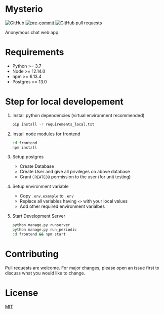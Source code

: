 # Mysterio
![GitHub](https://img.shields.io/github/license/ravisumit33/Mysterio?color=dark%20green)
[![pre-commit](https://img.shields.io/badge/pre--commit-enabled-brightgreen?logo=pre-commit&logoColor=white)](https://github.com/pre-commit/pre-commit)
![GitHub pull requests](https://img.shields.io/github/issues-pr/ravisumit33/Mysterio)

[comment]: <> (Add Dependency badge after merging code from dev to master)

Anonymous chat web app

# Requirements
- Python >= 3.7
- Node >= 12.14.0
- npm >= 6.13.4
- Postgres >= 13.0

# Step for local developement
1. Install python dependencies (virtual environment recommended)
    ```bash
    pip install -r requirements_local.txt
    ```` 

2. Install node modules for frontend
    ```bash
    cd frontend
    npm install
    ```` 


3. Setup postgres
    - Create Database
    - Create User and give all privileges on above database
    - Grant `CREATEDB` permission to the user (for unit testing)

4. Setup environment variable
    - Copy `.env.example` to `.env`
    - Replace all variables having `<>` with your local values
    - Add other required environment varialbes

5. Start Development Server
    ```bash
    python manage.py runserver
    python manage.py run_periodic
    cd frontend && npm start
    ```` 



# Contributing
Pull requests are welcome. For major changes, please open an issue first to discuss what you would like to change.


# License
[MIT](https://choosealicense.com/licenses/mit/)
